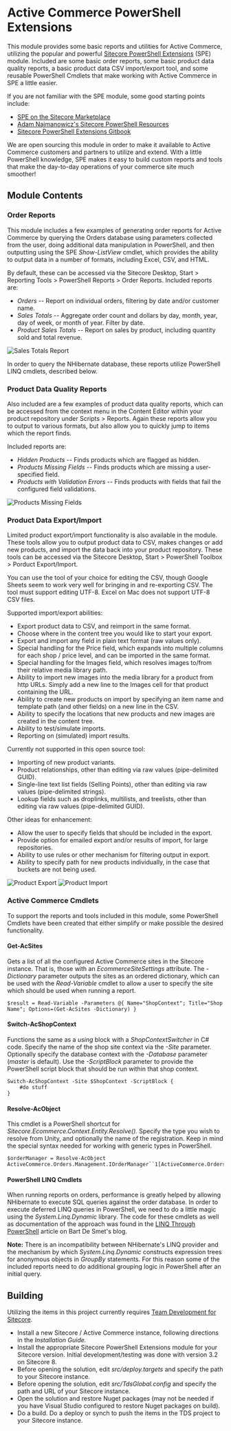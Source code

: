 # Active Commerce PowerShell Extensions

This module provides some basic reports and utilities for Active Commerce, utilizing the popular and powerful [Sitecore PowerShell Extensions](https://marketplace.sitecore.net/Modules/Sitecore_PowerShell_console.aspx) (SPE) module. Included are some basic order reports, some basic product data quality reports, a basic product data CSV import/export tool, and some reusable PowerShell Cmdlets that make working with Active Commerce in SPE a little easier.

If you are not familiar with the SPE module, some good starting points include:

* [SPE on the Sitecore Marketplace](https://marketplace.sitecore.net/Modules/Sitecore_PowerShell_console.aspx)
* [Adam Najmanowicz's Sitecore PowerShell Resources](http://blog.najmanowicz.com/sitecore-powershell-console/)
* [Sitecore PowerShell Extensions Gitbook](http://sitecorepowershell.gitbooks.io/sitecore-powershell-extensions/content/)

We are open sourcing this module in order to make it available to Active Commerce customers and partners to utilize and extend. With a little PowerShell knowledge, SPE makes it easy to build custom reports and tools that make the day-to-day operations of your commerce site much smoother!

## Module Contents

### Order Reports

This module includes a few examples of generating order reports for Active Commerce by querying the Orders database using parameters collected from the user, doing additional data manipulation in PowerShell, and then outputting using the SPE *Show-ListView* cmdlet, which provides the ability to output data in a number of formats, including Excel, CSV, and HTML.

By default, these can be accessed via the Sitecore Desktop, Start > Reporting Tools > PowerShell Reports > Order Reports. Included reports are:

* *Orders* -- Report on individual orders, filtering by date and/or customer name.
* *Sales Totals* -- Aggregate order count and dollars by day, month, year, day of week, or month of year. Filter by date.
* *Product Sales Totals* -- Report on sales by product, including quantity sold and total revenue.

![Sales Totals Report](./images/sales-totals-report.png)

In order to query the NHibernate database, these reports utilize PowerShell LINQ cmdlets, described below.

### Product Data Quality Reports

Also included are a few examples of product data quality reports, which can be accessed from the context menu in the Content Editor within your product repository under Scripts > Reports. Again these reports allow you to output to various formats, but also allow you to quickly jump to items which the report finds.

Included reports are:

* *Hidden Products* -- Finds products which are flagged as hidden.
* *Products Missing Fields* -- Finds products which are missing a user-specified field.
* *Products with Validation Errors* -- Finds products with fields that fail the configured field validations.

![Products Missing Fields](./images/missing-images-report.png)

### Product Data Export/Import

Limited product export/import functionality is also available in the module. These tools allow you to output product data to CSV, makes changes or add new products, and import the data back into your product repository. These tools can be accessed via the Sitecore Desktop, Start > PowerShell Toolbox > Porduct Export/Import.

You can use the tool of your choice for editing the CSV, though Google Sheets seem to work very well for bringing in and re-exporting CSV. The tool must support editing UTF-8. Excel on Mac does not support UTF-8 CSV files.

Supported import/export abilities:

* Export product data to CSV, and reimport in the same format.
* Choose where in the content tree you would like to start your export.
* Export and import any field in plain text format (raw values only).
* Special handling for the Price field, which expands into multiple columns for each shop / price level, and can be imported in the same format.
* Special handling for the Images field, which resolves images to/from their relative media library path.
* Ability to import new images into the media library for a product from http URLs. Simply add a new line to the Images cell for that product containing the URL.
* Ability to create new products on import by specifying an item name and template path (and other fields) on a new line in the CSV.
* Ability to specify the locations that new products and new images are created in the content tree.
* Ability to test/simulate imports.
* Reporting on (simulated) import results.

Currently not supported in this open source tool:

* Importing of new product variants.
* Product relationships, other than editing via raw values (pipe-delimited GUID).
* Single-line text list fields (Selling Points), other than editing via raw values (pipe-delimited strings).
* Lookup fields such as droplinks, multilists, and treelists, other than editing via raw values (pipe-delimited GUID).

Other ideas for enhancement:

* Allow the user to specify fields that should be included in the export.
* Provide option for emailed export and/or results of import, for large repositories.
* Ability to use rules or other mechanism for filtering output in export.
* Ability to specify path for new products individually, in the case that buckets are not being used.

![Product Export](./images/product-export.png)
![Product Import](./images/product-import.png)

### Active Commerce Cmdlets

To support the reports and tools included in this module, some PowerShell Cmdlets have been created that either simplify or make possible the desired functionality.

#### Get-AcSites

Gets a list of all the configured Active Commerce sites in the Sitecore instance. That is, those with an *EcommerceSiteSettings* attribute. The *-Dictionary* parameter outputs the sites as an ordered dictionary, which can be used with the *Read-Variable* cmdlet to allow a user to specify the site which should be used when running a report.

```
$result = Read-Variable -Parameters @{ Name="ShopContext"; Title="Shop Name"; Options=(Get-AcSites -Dictionary) }
```

#### Switch-AcShopContext

Functions the same as a *using* block with a *ShopContextSwitcher* in C# code. Specify the name of the shop site context via the *-Site* parameter. Optionally specify the database context with the *-Database* parameter (*master* is default). Use the *-ScriptBlock* parameter to provide the PowerShell script block that should be run within that shop context.

```
Switch-AcShopContext -Site $ShopContext -ScriptBlock {
    #do stuff
}
```

#### Resolve-AcObject

This cmdlet is a PowerShell shortcut for *Sitecore.Ecommerce.Context.Entity.Resolve().* Specify the type you wish to resolve from Unity, and optionally the name of the registration. Keep in mind the special syntax needed for working with generic types in PowerShell.

```
$orderManager = Resolve-AcObject ActiveCommerce.Orders.Management.IOrderManager``1[ActiveCommerce.Orders.Order]
```

#### PowerShell LINQ Cmdlets

When running reports on orders, performance is greatly helped by allowing NHibernate to execute SQL queries against the order database. In order to execute deferred LINQ queries in PowerShell, we need to do a little magic using the *System.Linq.Dynamic* library. The code for these cmdlets as well as documentation of the approach was found in the [LINQ Through PowerShell](http://bartdesmet.net/blogs/bart/archive/2008/06/07/linq-through-powershell.aspx) article on Bart De Smet's blog.

**Note:** There is an incompatibility between NHibernate's LINQ provider and the mechanism by which *System.Linq.Dynamic* constructs expression trees for anonymous objects in *GroupBy* statements. For this reason some of the included reports need to do additional grouping logic in PowerShell after an initial query.

## Building

Utilizing the items in this project currently requires [Team Development for Sitecore](http://www.hhogdev.com/products/team-development-for-sitecore/overview.aspx).

* Install a new Sitecore / Active Commerce instance, following directions in the *Installation Guide.*
* Install the appropriate Sitecore PowerShell Extensions module for your Sitecore version. Initial development/testing was done with version 3.2 on Sitecore 8.
* Before opening the solution, edit *src/deploy.targets* and specify the path to your Sitecore instance.
* Before opening the solution, edit *src/TdsGlobal.config* and specify the path and URL of your Sitecore instance.
* Open the solution and restore Nuget packages (may not be needed if you have Visual Studio configured to restore Nuget packages on build).
* Do a build. Do a deploy or synch to push the items in the TDS project to your Sitecore instance.